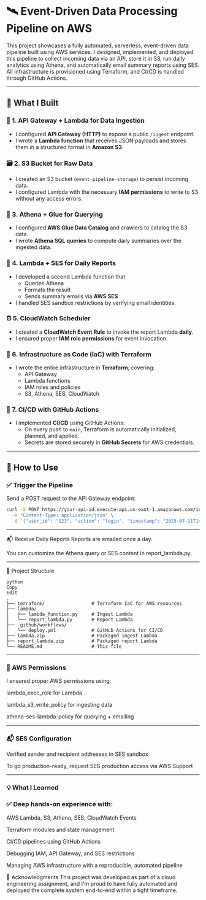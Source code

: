 # 🛰️ Event-Driven Data Processing Pipeline on AWS

This project showcases a fully automated, serverless, event-driven data pipeline built using AWS services. I designed, implemented, and deployed this pipeline to collect incoming data via an API, store it in S3, run daily analytics using Athena, and automatically email summary reports using SES. All infrastructure is provisioned using Terraform, and CI/CD is handled through GitHub Actions.

---

## 🚀 What I Built

### 🔗 1. **API Gateway + Lambda for Data Ingestion**
- I configured **API Gateway (HTTP)** to expose a public `/ingest` endpoint.
- I wrote a **Lambda function** that receives JSON payloads and stores them in a structured format in **Amazon S3**.

### 🗃️ 2. **S3 Bucket for Raw Data**
- I created an S3 bucket (`event-pipeline-storage`) to persist incoming data.
- I configured Lambda with the necessary **IAM permissions** to write to S3 without any access errors.

### 🧠 3. **Athena + Glue for Querying**
- I configured **AWS Glue Data Catalog** and crawlers to catalog the S3 data.
- I wrote **Athena SQL queries** to compute daily summaries over the ingested data.

### 📨 4. **Lambda + SES for Daily Reports**
- I developed a second Lambda function that:
  - Queries Athena
  - Formats the result
  - Sends summary emails via **AWS SES**
- I handled SES sandbox restrictions by verifying email identities.

### ⏰ 5. **CloudWatch Scheduler**
- I created a **CloudWatch Event Rule** to invoke the report Lambda **daily**.
- I ensured proper **IAM role permissions** for event invocation.

### 🧱 6. **Infrastructure as Code (IaC) with Terraform**
- I wrote the entire infrastructure in **Terraform**, covering:
  - API Gateway
  - Lambda functions
  - IAM roles and policies
  - S3, Athena, SES, CloudWatch

### 🔁 7. **CI/CD with GitHub Actions**
- I implemented **CI/CD** using GitHub Actions:
  - On every push to `main`, Terraform is automatically initialized, planned, and applied.
  - Secrets are stored securely in **GitHub Secrets** for AWS credentials.

---

## 🧪 How to Use

### ✅ Trigger the Pipeline

Send a POST request to the API Gateway endpoint:

```bash
curl -X POST https://your-api-id.execute-api.us-east-1.amazonaws.com/ingest \
  -H "Content-Type: application/json" \
  -d '{"user_id": "123", "action": "login", "timestamp": "2025-07-21T14:00:00Z"}'
```
---

📬 Receive Daily Reports
Reports are emailed once a day.

You can customize the Athena query or SES content in report_lambda.py.

---
📂 Project Structure

```
python
Copy
Edit
.
├── terraform/                 # Terraform IaC for AWS resources
├── lambda/
│   ├── lambda_function.py     # Ingest Lambda
│   └── report_lambda.py       # Report Lambda
├── .github/workflows/
│   └── deploy.yml             # GitHub Actions for CI/CD
├── lambda.zip                 # Packaged ingest Lambda
├── report_lambda.zip          # Packaged report Lambda
└── README.md                  # This file

```
---

### 🔐 AWS Permissions
I ensured proper AWS permissions using:

lambda_exec_role for Lambda

lambda_s3_write_policy for ingesting data

athena-ses-lambda-policy for querying + emailing

---

### 📬 SES Configuration
Verified sender and recipient addresses in SES sandbox

To go production-ready, request SES production access via AWS Support

---

### 💡 What I Learned
### ✅ Deep hands-on experience with:

AWS Lambda, S3, Athena, SES, CloudWatch Events

Terraform modules and state management

CI/CD pipelines using GitHub Actions

Debugging IAM, API Gateway, and SES restrictions

Managing AWS infrastructure with a reproducible, automated pipeline

🙌 Acknowledgments
This project was developed as part of a cloud engineering assignment, and I'm proud to have fully automated and deployed the complete system end-to-end within a tight timeframe.
